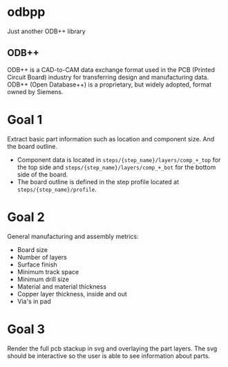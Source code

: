 # odbpp
Just another ODB++ library

## ODB++
ODB++ is a CAD-to-CAM data exchange format used in the PCB (Printed Circuit Board) industry for transferring design and manufacturing data. ODB++ (Open Database++) is a proprietary, but widely adopted, format owned by Siemens.

# Goal 1
Extract basic part information such as location and component size. And the board outline.
- Component data is located in `steps/{step_name}/layers/comp_+_top` for the top side and `steps/{step_name}/layers/comp_+_bot` for the bottom side of the board.
- The board outline is defined in the step profile located at `steps/{step_name}/profile`.

# Goal 2
General manufacturing and assembly metrics:
- Board size
- Number of layers
- Surface finish
- Minimum track space
- Minimum drill size
- Material and material thickness
- Copper layer thickness, inside and out
- Via's in pad

# Goal 3
Render the full pcb stackup in svg and overlaying the part layers. The svg should be interactive so the user is able to see information about parts.

